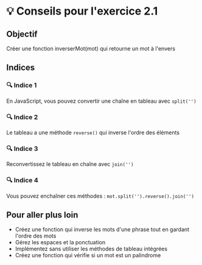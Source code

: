 # 💡 Conseils pour l'exercice 2.1

## Objectif
Créer une fonction inverserMot(mot) qui retourne un mot à l'envers

## Indices

### 🔍 Indice 1
En JavaScript, vous pouvez convertir une chaîne en tableau avec `split('')`

### 🔍 Indice 2
Le tableau a une méthode `reverse()` qui inverse l'ordre des éléments

### 🔍 Indice 3
Reconvertissez le tableau en chaîne avec `join('')`

### 🔍 Indice 4
Vous pouvez enchaîner ces méthodes : `mot.split('').reverse().join('')`


## Pour aller plus loin
- Créez une fonction qui inverse les mots d'une phrase tout en gardant l'ordre des mots
- Gérez les espaces et la ponctuation
- Implémentez sans utiliser les méthodes de tableau intégrées
- Créez une fonction qui vérifie si un mot est un palindrome
